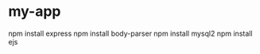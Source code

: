# my-app

<!-- ลงให้ครบ -->
npm install express
npm install body-parser
npm install mysql2
npm install ejs